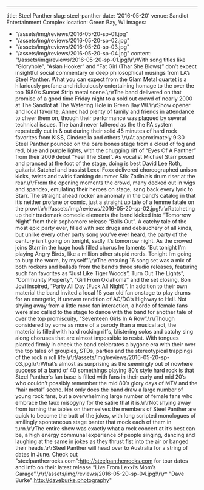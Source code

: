---
title: Steel Panther
slug: steel-panther
date: '2016-05-20'
venue: Sandlot Entertainment Complex
location: Green Bay, WI
images:
- "/assets/img/reviews/2016-05-20-sp-01.jpg"
- "/assets/img/reviews/2016-05-20-sp-02.jpg"
- "/assets/img/reviews/2016-05-20-sp-03.jpg"
- "/assets/img/reviews/2016-05-20-sp-04.jpg"
content: "!/assets/img/reviews/2016-05-20-sp-01.jpg!\r\rWith song titles
like “Gloryhole”, “Asian Hooker” and “Fat Girl (Thar She Blows)” don’t expect
insightful social commentary or deep philosophical musings from LA’s Steel Panther.
What you can expect from the Glam Metal quartet is a hilariously profane and ridiculously
entertaining homage to the over the top 1980’s Sunset Strip metal scene.\r\rThe
band delivered on that promise of a good time Friday night to a sold out crowd
of nearly 2000 at The Sandlot at The Watering Hole in Green Bay WI.\r\rShow opener
and local favorite, Annex had plenty of family and friends in attendance to cheer
them on, though their performance was plagued by several technical issues. The
band never faltered as the the PA system repeatedly cut in &amp; out during their
solid 45 minutes of hard rock favorites from KISS, Cinderella and others.\r\rAt
approximately 9:30 Steel Panther pounced on the bare bones stage from a cloud
of fog and red, blue and purple lights, with the chugging riff of “Eyes Of A Panther”
from their 2009 debut “Feel The Steel”. As vocalist Michael Starr posed and pranced
at the foot of the stage, doing is best David Lee Roth, guitarist Satchel and
bassist Lexxi Foxx delivered choreographed unison kicks, twists and twirls flanking
drummer Stix Zadinia’s drum riser at the rear.\r\rFrom the opening moments the
crowd, many decked out in wigs and spandex, emulating their heroes on stage, sang
back every lyric to Starr. The straight ahead rocker an anomaly in the band’s
catalog in that it’s neither profane or comic, just a straight up tale of a femme
fatale on the prowl.\r\r!/assets/img/reviews/2016-05-20-sp-02.jpg!\r\rRatcheting
up their trademark comedic elements the band kicked into “Tomorrow Night” from
their sophomore release “Balls Out”. A catchy tale of the most epic party ever,
filled with sex drugs and debauchery of all kinds, but unlike every other party
song you’ve ever heard, the party of the century isn’t going on tonight, sadly
it’s tomorrow night. As the crowed joins Starr in the huge hook filled chorus
he laments “But tonight I’m playing Angry Birds, like a million other stupid nerds.
Tonight I’m going to burp the worm, by myself”.\r\rThe ensuing 16 song set was
a mix of both rockers and ballads from the band’s three studio releases, featuring
such fan favorites as “Just Like Tiger Woods”, Turn Out The Lights”, “Community
Property”, “Girl From Oklahoma” and the set closing, Bon Jovi inspired, “Party
All Day (Fuck All Night)”. In addition to their own material the band invited
a local 15 year old fan onstage to play drums for an energetic, if uneven rendition
of AC/DC’s Highway to Hell. Not shying away from a little more fan interaction,
a horde of female fans were also called to the stage to dance with the band for
another tale of over the top promiscuity, “Seventeen Girls In A Row”.\r\rThough
considered by some as more of a parody than a musical act, the material is filled
with hard rocking riffs, blistering solos and catchy sing along choruses that
are almost impossible to resist. With tongues planted firmly in cheek the band
celebrates a bygone era with their over the top tales of groupies, STDs, parties
and the stereotypical trappings of the rock n roll life.\r\r!/assets/img/reviews/2016-05-20-sp-03.jpg!\r\rWhat’s
almost as surprising as the seemingly out of nowhere success of a band of 40 somethings
playing 80’s style hard rock is that Steel Panther’s fan base is filled with fans
in their early and mid 20’s who couldn’t possibly remember the mid 80’s glory
days of MTV and the “hair metal” scene. Not only does the band draw a large number
of young rock fans, but a overwhelming large number of female fans who embrace
the faux misogyny for the satire that it is.\r\rNot shying away from turning the
tables on themselves the members of Steel Panther are quick to become the butt
of the jokes, with long scripted monologues of smilingly spontaneous stage banter
that mock each of them in turn.\r\rThe entire show was exactly what a rock concert
at it’s best can be, a high energy communal experience of people singing, dancing
and laughing at the same in jokes as they thrust fist into the air or banged their
heads.\r\rSteel Panther will head over to Australia for a string of dates in June.
Check out \"steelpantherrocks.com\":http://steelpantherrocks.com for tour dates
and info on their latest release “Live From Lexxi’s Mom’s Garage”.\r\r!/assets/img/reviews/2016-05-20-sp-04.jpg!\r\r*
\"Dave Burke\":http://daveburke.photography"